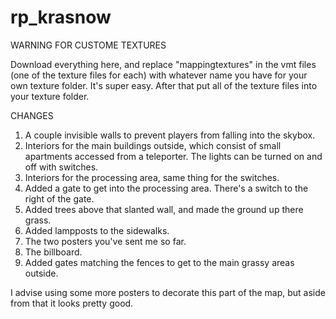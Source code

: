 # rp_krasnow

WARNING FOR CUSTOME TEXTURES

Download everything here, and replace "mappingtextures" in the vmt files (one of the texture files for each) with whatever name you have for your own texture folder. It's super easy. After that put all of the texture files into your texture folder.

CHANGES

1. A couple invisible walls to prevent players from falling into the skybox.
2. Interiors for the main buildings outside, which consist of small apartments accessed from a teleporter. The lights can be turned on and off with switches.
3. Interiors for the processing area, same thing for the switches.
4. Added a gate to get into the processing area. There's a switch to the right of the gate.
5. Added trees above that slanted wall, and made the ground up there grass.
6. Added lampposts to the sidewalks.
7. The two posters you've sent me so far.
8. The billboard.
9. Added gates matching the fences to get to the main grassy areas outside.

I advise using some more posters to decorate this part of the map, but aside from that it looks pretty good.
